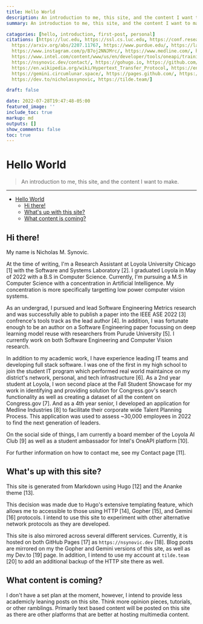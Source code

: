 ```yaml
---
title: Hello World
description: An introduction to me, this site, and the content I want to make.
summary: An introduction to me, this site, and the content I want to make.

catagories: [hello, introduction, first-post, personal]
citations: [https://luc.edu, https://ssl.cs.luc.edu, https://conf.researchr.org/home/ase-2022,
  https://arxiv.org/abs/2207.11767, https://www.purdue.edu/, https://lakescommunityhs.rschoolteams.com/page/3455,
  https://www.instagram.com/p/B7oj2NNJMrc/, https://www.medline.com/, https://loyolaaiclub.github.io,
  https://www.intel.com/content/www/us/en/developer/tools/oneapi/training/academic-program/student-ambassador.html,
  https://nsynovic.dev/contact/, https://gohugo.io, https://github.com/theNewDynamic/gohugo-theme-ananke,
  https://en.wikipedia.org/wiki/Hypertext_Transfer_Protocol, https://en.wikipedia.org/wiki/Gopher_(protocol),
  https://gemini.circumlunar.space/, https://pages.github.com/, https://nsynovic.dev/,
  https://dev.to/nicholassynovic, https://tilde.team/]

draft: false

date: 2022-07-28T19:47:48-05:00
featured_image: ''
include_toc: true
markup: md
outputs: []
show_comments: false
toc: true
---
```


# Hello World<a name="hello-world"></a>

> An introduction to me, this site, and the content I want to make.

______________________________________________________________________

<!-- mdformat-toc start --slug=github --maxlevel=6 --minlevel=1 -->

- [Hello World](#hello-world)
  - [Hi there!](#hi-there)
  - [What's up with this site?](#whats-up-with-this-site)
  - [What content is coming?](#what-content-is-coming)

<!-- mdformat-toc end -->

## Hi there!<a name="hi-there"></a>

My name is Nicholas M. Synovic.

At the time of writing, I'm a Research Assistant at Loyola University Chicago
\[1\] with the Software and Systems Laboratory \[2\]. I graduated Loyola in May
of 2022 with a B.S in Computer Science. Currently, I'm pursuing a M.S in
Computer Science with a concentration in Artificial Intelligence. My
concentration is more specifically targetting low power computer vision systems.

As an undergrad, I pursued and lead Software Engineering Metrics research and
was successfully able to publish a paper into the IEEE ASE 2022 \[3\]
confrence's tools track as the lead author \[4\]. In addition, I was fortunate
enough to be an author on a Software Engineering paper focussing on deep
learning model reuse with researchers from Purude University \[5\]. I currently
work on both Software Engineering and Computer Vision research.

In addition to my academic work, I have experience leading IT teams and
developing full stack software. I was one of the first in my high school to join
the student IT program which performed real world maintaince on my district's
network, personal, and tech infrastructure \[6\]. As a 2nd year student at
Loyola, I won second place at the Fall Student Showcase for my work in
identifying and providing solution for Congress.gov's search functionality as
well as creating a dataset of all the content on Congress.gov \[7\]. And as a
4th year senior, I developed an application for Medline Industries \[8\] to
facilitate their corporate wide Talent Planning Process. This application was
used to assess ~30,000 employees in 2022 to find the next generation of leaders.

On the social side of things, I am currently a board member of the Loyola AI
Club \[9\] as well as a student ambassador for Intel's OneAPI platform \[10\].

For further information on how to contact me, see my Contact page \[11\].

## What's up with this site?<a name="whats-up-with-this-site"></a>

This site is generated from Markdown using Hugo \[12\] and the Ananke theme
\[13\].

This decision was made due to Hugo's extensive templating feature, which allows
me to accessible to those using HTTP \[14\], Gopher \[15\], and Gemini \[16\]
protocols. I intend to use this site to experiment with other alternative
network protocols as they are developed.

This site is also mirrored across several different services. Currently, it is
hosted on both GitHub Pages \[17\] as `https://nsynovic.dev` \[18\]. Blog posts
are mirrored on my the Gopher and Gemini versions of this site, as well as my
Dev.to \[19\] page. In addition, I intend to use my account at `tilde.team`
\[20\] to add an additional backup of the HTTP site there as well.

## What content is coming?<a name="what-content-is-coming"></a>

I don't have a set plan at the moment, however, I intend to provide less
academicly leaning posts on this site. Think more opinion pieces, tutorials, or
other ramblings. Primarily text based content will be posted on this site as
there are other platforms that are better at hosting multimedia content.
